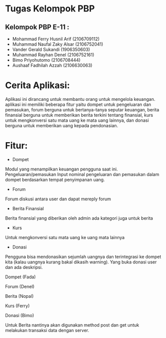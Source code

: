 # Tugas Kelompok PBP

## Kelompok PBP E-11 :

- Mohammad Ferry Husnil Arif (2106709112)
- Muhammad Naufal Zaky Alsar (2106752041)
- Vander Gerald Sukandi (1906350603)
- Muhammad Rayhan Denel (2106752161)
- Bimo Priyohutomo (2106708444)
- Aushaaf Fadhilah Azzah (2106630063)

# Cerita Aplikasi:

Aplikasi ini dirancang untuk membantu orang untuk mengelola keuangan. aplikasi ini memiliki beberapa fitur yaitu dompet untuk pengeluaran dan pemasukan, forum berguna untuk bertanya-tanya seputar keuangan, berita finansial berguna untuk memberikan berita terkini tentang finansial, kurs untuk mengkonversi satu mata uang ke mata uang lainnya, dan donasi berguna untuk memberikan uang kepada pendonasian.

# Fitur:

- Dompet

Modul yang menampilkan keuangan pengguna saat ini. Pengeluaran/pemasukan Input nominal pengeluaran dan pemasukan dalam dompet berdasarkan tempat penyimpanan uang.

- Forum

Forum diskusi antara user dan dapat mereply forum

- Berita Finansial

Berita finansial yang diberikan oleh admin ada kategori juga untuk berita

- Kurs

Untuk mengkonversi satu mata uang ke uang mata lainnya

- Donasi

Pengguna bisa mendonasikan sejumlah uangnya dan terintegrasi ke dompet kita (kalau uangnya kurang bakal dikasih warning). Yang buka donasi user dan ada deskripsi.

Dompet (Fada)

Forum (Denel)

Berita (Nopal)

Kurs (Ferry)

Donasi (Bimo)

Untuk Berita nantinya akan digunakan method post dan get untuk melakukan transaksi data dengan server.
